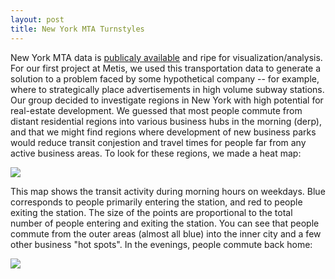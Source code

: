 ```yaml
---
layout: post
title: New York MTA Turnstyles
---
```

New York MTA data is [publicaly available](http://web.mta.info/developers/turnstile.html) and ripe for visualization/analysis. For our first project at Metis, we used this transportation data to generate a solution to a problem faced by some hypothetical company -- for example, where to strategically place advertisements in high volume subway stations. Our group decided to investigate regions in New York with high potential for real-estate development. We guessed that most people commute from distant residential regions into various business hubs in the morning (derp), and that we might find regions where development of new business parks would reduce transit conjestion and travel times for people far from any active business areas. To look for these regions, we made a heat map:

![](https://github.com/dwieker/Project-Benson-Collab/blob/master/img/Benson%20Map%20Morning%20Weekday.PNG?raw=true)

This map shows the transit activity during morning hours on weekdays. Blue corresponds to people primarily entering the station, and red to people exiting the station. The size of the points are proportional to the total number of people entering and exiting the station. You can see that people commute from the outer areas (almost all blue) into the inner city and a few other business "hot spots". In the evenings, people commute back home:

![](https://github.com/dwieker/Project-Benson-Collab/blob/master/img/Benson%20Map%20Evening%20Weekday.PNG?raw=true)

